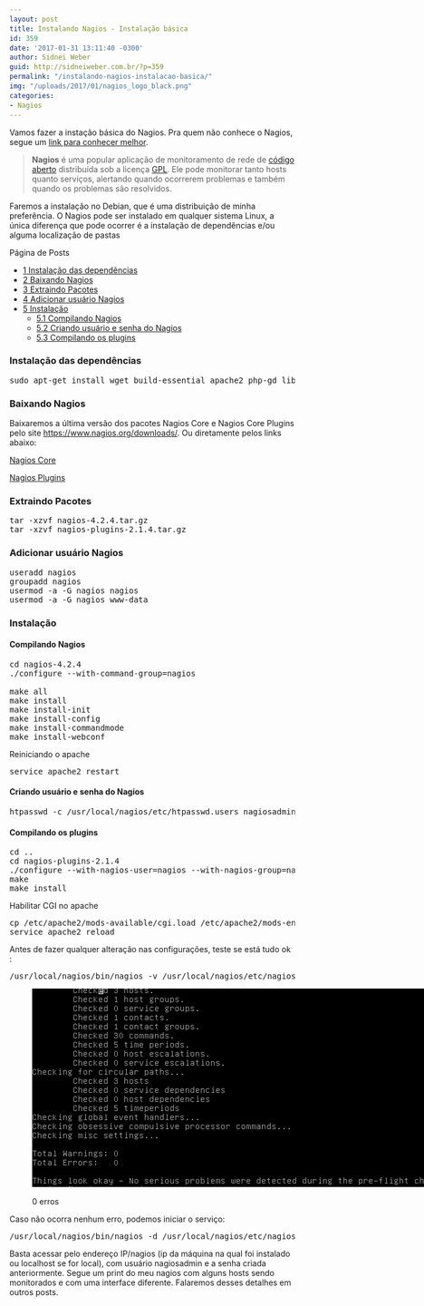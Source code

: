 ```yaml
---
layout: post
title: Instalando Nagios - Instalação básica
id: 359
date: '2017-01-31 13:11:40 -0300'
author: Sidnei Weber
guid: http://sidneiweber.com.br/?p=359
permalink: "/instalando-nagios-instalacao-basica/"
img: "/uploads/2017/01/nagios_logo_black.png"
categories:
- Nagios
---
```


Vamos fazer a instação básica do Nagios. Pra quem não conhece o Nagios, segue um <a href="https://pt.wikipedia.org/wiki/Nagios" target="_blank" rel="noopener">link para conhecer melhor</a>.

> **Nagios** é uma popular aplicação de monitoramento de rede de [código aberto](https://pt.wikipedia.org/wiki/C%C3%B3digo_aberto "Código aberto") distribuída sob a licença [GPL](https://pt.wikipedia.org/wiki/GNU_General_Public_License "GNU General Public License"). Ele pode monitorar tanto hosts quanto serviços, alertando quando ocorrerem problemas e também quando os problemas são resolvidos.

Faremos a instalação no Debian, que é uma distribuição de minha preferência. O Nagios pode ser instalado em qualquer sistema Linux, a única diferença que pode ocorrer é a instalação de dependências e/ou alguma localização de pastas

<div id="toc_container" class="no_bullets">
  <p class="toc_title">
    P&aacute;gina de Posts
  </p>
  
  <ul class="toc_list">
    <li>
      <a href="#Instalacao_das_dependencias"><span class="toc_number toc_depth_1">1</span> Instalação das dependências</a>
    </li>
    <li>
      <a href="#Baixando_Nagios"><span class="toc_number toc_depth_1">2</span> Baixando Nagios</a>
    </li>
    <li>
      <a href="#Extraindo_Pacotes"><span class="toc_number toc_depth_1">3</span> Extraindo Pacotes</a>
    </li>
    <li>
      <a href="#Adicionar_usuario_Nagios"><span class="toc_number toc_depth_1">4</span> Adicionar usuário Nagios</a>
    </li>
    <li>
      <a href="#Instalacao"><span class="toc_number toc_depth_1">5</span> Instalação</a><ul>
        <li>
          <a href="#Compilando_Nagios"><span class="toc_number toc_depth_2">5.1</span> Compilando Nagios</a>
        </li>
        <li>
          <a href="#Criando_usuario_e_senha_do_Nagios"><span class="toc_number toc_depth_2">5.2</span> Criando usuário e senha do Nagios</a>
        </li>
        <li>
          <a href="#Compilando_os_plugins"><span class="toc_number toc_depth_2">5.3</span> Compilando os plugins</a>
        </li>
      </ul>
    </li>
  </ul>
</div>

### <span id="Instalacao_das_dependencias">Instalação das dependências</span>

<pre class="lang:sh decode:true ">sudo apt-get install wget build-essential apache2 php-gd libgdchart-gd2-xpm libgdchart-gd2-xpm-dev libapache2-mod-php</pre>

### <span id="Baixando_Nagios">Baixando Nagios</span>

Baixaremos a última versão dos pacotes Nagios Core e Nagios Core Plugins pelo site https://www.nagios.org/downloads/. Ou diretamente pelos links abaixo:

<a href="https://assets.nagios.com/downloads/nagioscore/releases/nagios-4.2.4.tar.gz#_ga=1.92809877.98229964.1480095349" target="_blank" rel="noopener">Nagios Core</a>

<a href="https://nagios-plugins.org/download/nagios-plugins-2.1.4.tar.gz#_ga=1.114959247.98229964.1480095349" target="_blank" rel="noopener">Nagios Plugins</a>

### <span id="Extraindo_Pacotes">Extraindo Pacotes</span>

<pre class="lang:default decode:true ">tar -xzvf nagios-4.2.4.tar.gz
tar -xzvf nagios-plugins-2.1.4.tar.gz</pre>

### <span id="Adicionar_usuario_Nagios">Adicionar usuário Nagios</span>

<pre class="lang:sh decode:true ">useradd nagios
groupadd nagios
usermod -a -G nagios nagios
usermod -a -G nagios www-data</pre>

### <span id="Instalacao">Instalação</span>

#### <span id="Compilando_Nagios">Compilando Nagios</span>

<pre class="lang:default decode:true">cd nagios-4.2.4
./configure --with-command-group=nagios

make all
make install
make install-init
make install-config
make install-commandmode
make install-webconf</pre>

Reiniciando o apache

<pre class="lang:default decode:true ">service apache2 restart</pre>

#### <span id="Criando_usuario_e_senha_do_Nagios">Criando usuário e senha do Nagios</span>

<pre class="lang:sh decode:true">htpasswd -c /usr/local/nagios/etc/htpasswd.users nagiosadmin</pre>

#### <span id="Compilando_os_plugins">Compilando os plugins</span>

<pre class="lang:sh decode:true ">cd ..
cd nagios-plugins-2.1.4
./configure --with-nagios-user=nagios --with-nagios-group=nagios
make
make install</pre>

Habilitar CGI no apache

<pre class="lang:sh decode:true ">cp /etc/apache2/mods-available/cgi.load /etc/apache2/mods-enabled/
service apache2 reload</pre>

Antes de fazer qualquer alteração nas configurações, teste se está tudo ok :

<pre class="lang:sh decode:true">/usr/local/nagios/bin/nagios -v /usr/local/nagios/etc/nagios.cfg</pre><figure id="attachment_366" aria-describedby="caption-attachment-366" style="width: 717px" class="wp-caption alignnone">

<img class="size-full wp-image-366" src="/assets/img/uploads/2017/01/Selecao_006.png" /> <figcaption id="caption-attachment-366" class="wp-caption-text">0 erros</figcaption></figure> 

Caso não ocorra nenhum erro, podemos iniciar o serviço:

<pre class="lang:sh decode:true ">/usr/local/nagios/bin/nagios -d /usr/local/nagios/etc/nagios.cfg</pre>

Basta acessar pelo endereço IP/nagios (ip da máquina na qual foi instalado ou localhost se for local), com usuário nagiosadmin e a senha criada anteriormente. Segue um print do meu nagios com alguns hosts sendo monitorados e com uma interface diferente. Falaremos desses detalhes em outros posts.

<a href="/assets/img/uploads/2017/01/Selecao_005.png" target="_blank" rel="noopener"></a>
